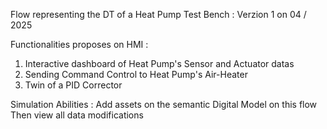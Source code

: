  Flow representing the DT of a Heat Pump Test Bench : Verzion 1 on 04 / 2025

 Functionalities proposes on HMI :

 1) Interactive dashboard of Heat Pump's Sensor and Actuator datas
 2) Sending Command Control to Heat Pump's Air-Heater
 3)  Twin of a PID Corrector

Simulation Abilities : Add assets on the semantic Digital Model on this flow Then view all data modifications
